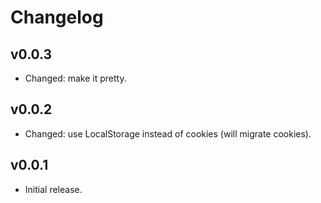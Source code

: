 # Changelog

## v0.0.3

- Changed: make it pretty.

## v0.0.2

- Changed: use LocalStorage instead of cookies (will migrate cookies).

## v0.0.1

- Initial release.
